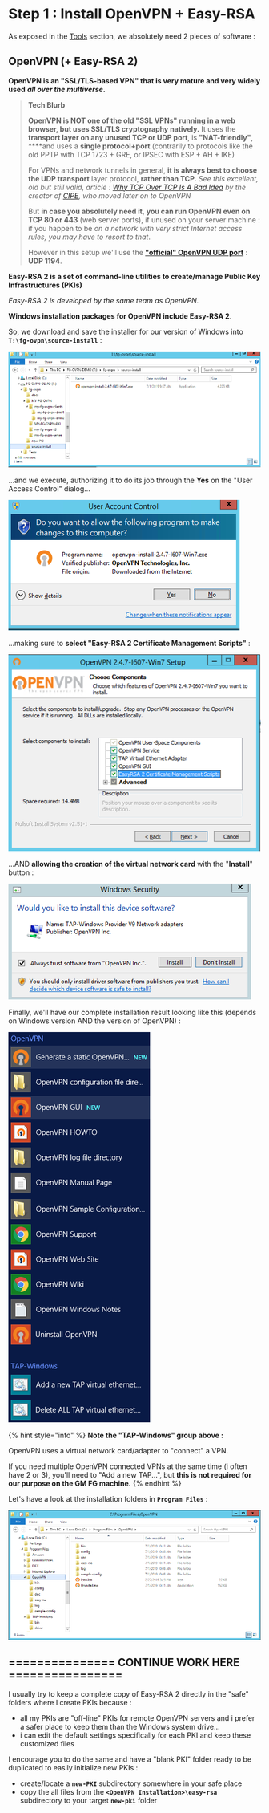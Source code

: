 # Step 1 : Install OpenVPN + Easy-RSA

As exposed in the [Tools](../proposed-solution/tools.md) section, we absolutely need 2 pieces of software :

## OpenVPN \(+ Easy-RSA 2\)

**OpenVPN is an "SSL/TLS-based VPN" that is very mature and very widely used** _**all over the multiverse**_**.**

> **Tech Blurb**
>
> **OpenVPN is NOT one of the old "SSL VPNs" running in a web browser, but uses SSL/TLS cryptography natively.**  It uses the **transport layer on any unused TCP or UDP port**, is **"NAT-friendly"**, ****and uses a **single protocol+port** \(contrarily to protocols like the old PPTP with TCP 1723 + GRE, or IPSEC with ESP + AH + IKE\)
>
> For VPNs and network tunnels in general, **it is always best to choose the UDP transport** layer protocol, **rather than TCP.**  _See this excellent, old but still valid, article :_ [_Why TCP Over TCP Is A Bad Idea_](http://sites.inka.de/bigred/devel/tcp-tcp.html) _by the creator of_ [_CIPE_](http://sites.inka.de/~bigred/devel/cipe.html)_, who moved later on to OpenVPN_
>
> But **in case you absolutely need it**, **you can run OpenVPN even on TCP 80 or 443** \(web server ports\), if unused on your server machine : if you happen to be _on a network with very strict Internet access rules, you may have to resort to that_.
>
> However in this setup we'll use the [**"official" OpenVPN UDP port**](https://www.iana.org/assignments/service-names-port-numbers/service-names-port-numbers.xhtml?search=1194) : **UDP 1194**.

**Easy-RSA 2 is a set of command-line utilities to create/manage Public Key Infrastructures \(PKIs\)**

_Easy-RSA 2 is developed by the same team as OpenVPN._

**Windows installation packages for OpenVPN include Easy-RSA 2**.



So, we download and save the installer for our version of Windows into **`T:\fg-ovpn\source-install`** :

![](../.gitbook/assets/image%20%286%29.png)

...and we execute, authorizing it to do its job through the **Yes** on the "User Access Control" dialog...  


![](../.gitbook/assets/image%20%283%29.png)

...making sure to **select "Easy-RSA 2 Certificate Management Scripts"** :

![](../.gitbook/assets/image%20%289%29.png)

...AND **allowing the creation of the virtual network card** with the "**Install**" button :

![](../.gitbook/assets/image%20%288%29.png)

Finally, we'll have our complete installation result looking like this \(depends on Windows version AND the version of OpenVPN\) :

![](../.gitbook/assets/image%20%2812%29.png)

{% hint style="info" %}
**Note the "TAP-Windows" group above :**

OpenVPN uses a virtual network card/adapter to "connect" a VPN.

If you need multiple OpenVPN connected VPNs at the same time \(i often have 2 or 3\), you'll need to "Add a new TAP...", but **this is not required for our purpose on the GM FG machine.**
{% endhint %}

Let's have a look at the installation folders in **`Program Files`** :

![](../.gitbook/assets/image%20%2810%29.png)







## =============== CONTINUE WORK HERE ================



I usually try to keep a complete copy of Easy-RSA 2 directly in the "safe" folders where I create PKIs because :

* all my PKIs are "off-line" PKIs for remote OpenVPN servers and i prefer a safer place to keep them than the Windows system drive...
* i can edit the default settings specifically for each PKI and keep these customized files

I encourage you to do the same and have a "blank PKI" folder ready to be duplicated to easily initialize new PKIs :

* create/locate a **`new-PKI`** subdirectory somewhere in your safe place
* copy the all files from the **`<OpenVPN Installation>\easy-rsa`** subdirectory to your target **`new-pki`** folder

